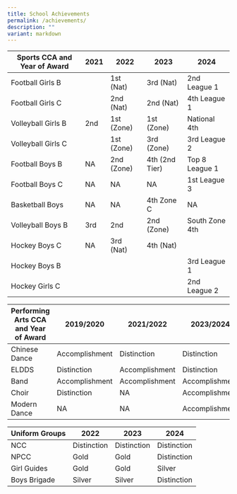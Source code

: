 ```yaml
---
title: School Achievements
permalink: /achievements/
description: ""
variant: markdown
---
```

|Sports CCA and Year of Award| 2021 | 2022 |2023 |2024 |
| -------- | -------- | -------- |-------- |-------- |
| Football Girls B    |    | 1st (Nat)    |3rd (Nat)   |2nd League 1  |
| Football Girls C    |    | 2nd (Nat)   | 2nd (Nat)   |4th  League 1     |
| Volleyball Girls B    | 2nd  | 1st (Zone) |1st (Zone)   |National 4th    |
| Volleyball Girls C    |    | 1st (Zone)  |3rd (Zone)  |3rd League 2    |
| Football Boys B   | NA  | 2nd (Zone) |4th (2nd Tier)|Top 8 League 1   |
| Football Boys C     | NA      | NA        |NA       |1st League 3    |
| Basketball Boys    | NA     | NA     |4th Zone C   |NA     |
| Volleyball Boys B    | 3rd     | 2nd     |2nd (Zone)    |South Zone 4th   |
| Hockey Boys C | NA     | 3rd (Nat)    |4th (Nat)    |    |
| Hockey Boys B |  |   |    | 3rd League 1  |   
| Hockey Girls C   |   |    |    |2nd League 2   |


|Performing Arts CCA and Year of Award| 2019/2020 | 2021/2022 |2023/2024 |
| -------- | -------- | -------- |-------- |
| Chinese Dance   | Accomplishment   | Distinction   |Distinction    |
| ELDDS    | Distinction    | Accomplishment   |Distinction    |
| Band   | Accomplishment    | Accomplishment    |Accomplishment   |
| Choir    | Distinction     | NA   |Accomplishment   |
| Modern Dance    | NA | NA    |Accomplishment   |


|Uniform Groups | 2022 | 2023 |2024 |
| -------- | -------- | -------- |-------- |
| NCC   | Distinction    | Distinction   |Distinction    |
| NPCC    | Gold    | Gold   |Distinction    |
| Girl Guides | Gold     | Gold       |Silver |
| Boys Brigade | Silver    | Silver   |Distinction   |